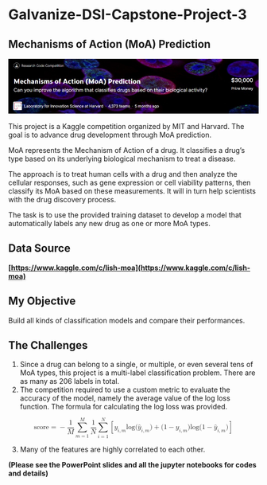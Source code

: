 # **Galvanize-DSI-Capstone-Project-3**


## **Mechanisms of Action (MoA) Prediction**

![](images/moa.jpg)

This project is a Kaggle competition organized by MIT and Harvard. The goal is to advance drug development through MoA prediction.

MoA represents the Mechanism of Action of a drug. It classifies a drug’s type based on its underlying biological mechanism to treat a disease. 

The approach is to treat human cells with a drug and then analyze the cellular responses, such as gene expression or cell viability patterns, then classify its MoA based on these measurements. It will in turn help scientists with the drug discovery process.

The task is to use the provided training dataset to develop a model that automatically labels any new drug as one or more MoA types. 

## **Data Source**

**[https://www.kaggle.com/c/lish-moa](https://www.kaggle.com/c/lish-moa)**



## **My Objective** 

Build all kinds of classification models and compare their performances.


## **The Challenges**

1. Since a drug can belong to a single, or multiple, or even several tens of MoA types, this project is a multi-label classification problem. There are as many as 206 labels in total. 
2. The competition required to use a custom metric to evaluate the accuracy of the model, namely the average value of the log loss function. The formula for calculating the log loss was provided.
 
<math xmlns="http://www.w3.org/1998/Math/MathML" display="block">
  <mtext>score</mtext>
  <mo>=</mo>
  <mo>&#x2212;<!-- − --></mo>
  <mfrac>
    <mn>1</mn>
    <mi>M</mi>
  </mfrac>
  <munderover>
    <mo>&#x2211;<!-- ∑ --></mo>
    <mrow class="MJX-TeXAtom-ORD">
      <mi>m</mi>
      <mo>=</mo>
      <mn>1</mn>
    </mrow>
    <mrow class="MJX-TeXAtom-ORD">
      <mi>M</mi>
    </mrow>
  </munderover>
  <mfrac>
    <mn>1</mn>
    <mi>N</mi>
  </mfrac>
  <munderover>
    <mo>&#x2211;<!-- ∑ --></mo>
    <mrow class="MJX-TeXAtom-ORD">
      <mi>i</mi>
      <mo>=</mo>
      <mn>1</mn>
    </mrow>
    <mrow class="MJX-TeXAtom-ORD">
      <mi>N</mi>
    </mrow>
  </munderover>
  <mrow>
    <mo>[</mo>
    <mrow>
      <msub>
        <mi>y</mi>
        <mrow class="MJX-TeXAtom-ORD">
          <mi>i</mi>
          <mo>,</mo>
          <mi>m</mi>
        </mrow>
      </msub>
      <mi>log</mi>
      <mo>&#x2061;<!-- ⁡ --></mo>
      <mo stretchy="false">(</mo>
      <msub>
        <mrow class="MJX-TeXAtom-ORD">
          <mover>
            <mi>y</mi>
            <mo stretchy="false">&#x005E;<!-- ^ --></mo>
          </mover>
        </mrow>
        <mrow class="MJX-TeXAtom-ORD">
          <mi>i</mi>
          <mo>,</mo>
          <mi>m</mi>
        </mrow>
      </msub>
      <mo stretchy="false">)</mo>
      <mo>+</mo>
      <mo stretchy="false">(</mo>
      <mn>1</mn>
      <mo>&#x2212;<!-- − --></mo>
      <msub>
        <mi>y</mi>
        <mrow class="MJX-TeXAtom-ORD">
          <mi>i</mi>
          <mo>,</mo>
          <mi>m</mi>
        </mrow>
      </msub>
      <mo stretchy="false">)</mo>
      <mi>log</mi>
      <mo>&#x2061;<!-- ⁡ --></mo>
      <mo stretchy="false">(</mo>
      <mn>1</mn>
      <mo>&#x2212;<!-- − --></mo>
      <msub>
        <mrow class="MJX-TeXAtom-ORD">
          <mover>
            <mi>y</mi>
            <mo stretchy="false">&#x005E;<!-- ^ --></mo>
          </mover>
        </mrow>
        <mrow class="MJX-TeXAtom-ORD">
          <mi>i</mi>
          <mo>,</mo>
          <mi>m</mi>
        </mrow>
      </msub>
      <mo stretchy="false">)</mo>
    </mrow>
    <mo>]</mo>
  </mrow>
</math>
 
3. Many of the features are highly correlated to each other.

**(Please see the PowerPoint slides and all the jupyter notebooks for codes and details)**




